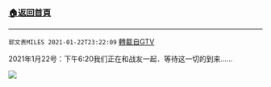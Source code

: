﻿###  [:house:返回首頁](https://github.com/ourhimalayas/txt)
---

`郭文贵MILES 2021-01-22T23:22:09` [轉載自GTV](https://gtv.org/web/#/UserInfo/5e596957357cc612d35a8044)

 2021年1月22号：下午6:20我们正在和战友一起．等待这一切的到来……

[![](https://filegroup.gtv.org/cdn-cgi/image/width=600/https://filegroup.gtv.org/group5/web/20210122/23/22/0/0c70624dcd0d8ec0470f902275b46042.jpg)](https://filegroup.gtv.org/group5/web/20210122/23/22/0/4a9990cbcc8b817c0884ea9f02762ae3.mp4)
